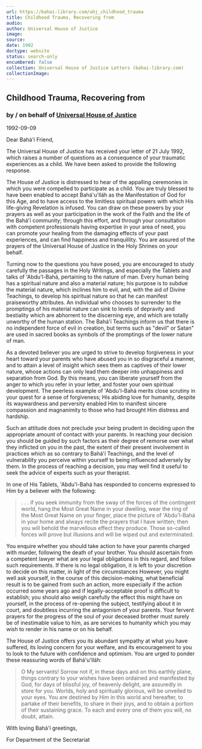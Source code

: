 ```yaml
---
url: https://bahai-library.com/uhj_childhood_trauma
title: Childhood Trauma, Recovering from
audio: 
author: Universal House of Justice
image: 
source: 
date: 1992
doctype: website
status: search-only
encumbered: false
collection: Universal House of Justice Letters (bahai-library.com)
collectionImage: 
---
```



## Childhood Trauma, Recovering from

### by / on behalf of [Universal House of Justice](https://bahai-library.com/author/Universal+House+of+Justice)

1992-09-09


Dear Bahá'í Friend,

The Universal House of Justice has received your letter of 21 July 1992, which raises a number of questions as a consequence of your traumatic experiences as a child. We have been asked to provide the following response.

The House of Justice is distressed to hear of the appalling ceremonies in which you were compelled to participate as a child. You are truly blessed to have been enabled to accept Bahá'u'lláh as the Manifestation of God for this Age, and to have access to the limitless spiritual powers with which His life-giving Revelation is infused. You can draw on these powers by your prayers as well as your participation in the work of the Faith and the life of the Bahá'í community; through this effort, and through your consultation with competent professionals having expertise in your area of need, you can promote your healing from the damaging effects of your past experiences, and can find happiness and tranquillity. You are assured of the prayers of the Universal House of Justice in the Holy Shrines on your behalf.

Turning now to the questions you have posed, you are encouraged to study carefully the passages in the Holy Writings, and especially the Tablets and talks of 'Abdu'l-Bahá, pertaining to the nature of man. Every human being has a spiritual nature and also a material nature; his purpose is to subdue the material nature, which inclines him to evil, and, with the aid of Divine Teachings, to develop his spiritual nature so that he can manifest praiseworthy attributes. An individual who chooses to surrender to the promptings of his material nature can sink to levels of depravity and bestiality which are abhorrent to the discerning eye, and which are totally unworthy of the human station. The Bahá'í Teachings inform us that there is no independent force of evil in creation, but terms such as "devil" or Satan" are used in sacred books as symbols of the promptings of the lower nature of man.

As a devoted believer you are urged to strive to develop forgiveness in your heart toward your parents who have abused you in so disgraceful a manner, and to attain a level of insight which sees them as captives of their lower nature, whose actions can only lead them deeper into unhappiness and separation from God. By this means, you can liberate yourself from the anger to which you refer in your letter, and foster your own spiritual development. The peerless example of 'Abdu'l-Bahá merits close scrutiny in your quest for a sense of forgiveness; His abiding love for humanity, despite its waywardness and perversity enabled Him to manifest sincere compassion and magnanimity to those who had brought Him distress and hardship.

Such an attitude does not preclude your being prudent in deciding upon the appropriate amount of contact with your parents. In reaching your decision you should be guided by such factors as their degree of remorse over what they inflicted on you in the past, the extent of their present involvement in practices which as so contrary to Bahá'í Teachings, and the level of vulnerability you perceive within yourself to being influenced adversely by them. In the process of reaching a decision, you may well find it useful to seek the advice of experts such as your therapist.

In one of His Tablets, 'Abdu'l-Bahá has responded to concerns expressed to Him by a believer with the following:

> . . . if you seek immunity from the sway of the forces of the contingent world, hang the Most Great Name in your dwelling, wear the ring of the Most Great Name on your finger, place the picture of 'Abdu'l-Bahá in your home and always recite the prayers that I have written; then you will behold the marvellous effect they produce. Those so-called forces will prove but illusions and will be wiped out and exterminated.

You enquire whether you should take action to have your parents charged with murder, following the death of your brother. You should ascertain from a competent lawyer what are your legal obligations in this regard, and follow such requirements. If there is no legal obligation, it is left to your discretion to decide on this matter, in light of the circumstances However, you might well ask yourself, in the course of this decision-making, what beneficial result is to be gained from such an action, more especially if the action occurred some years ago and if legally-acceptable proof is difficult to establish; you should also weigh carefully the effect this might have on yourself, in the process of re-opening the subject, testifying about it in court, and doubtless incurring the antagonism of your parents. Your fervent prayers for the progress of the soul of your deceased brother must surely be of inestimable value to him, as are services to humanity which you may wish to render in his name or on his behalf.

The House of Justice offers you its abundant sympathy at what you have suffered, its loving concern for your welfare, and its encouragement to you to look to the future with confidence and optimism. You are urged to ponder these reassuring words of Bahá'u'lláh:

> O My servants! Sorrow not if, in these days and on this earthly plane, things contrary to your wishes have been ordained and manifested by God, for days of blissful joy, of heavenly delight, are assuredly in store for you. Worlds, holy and spiritually glorious, will be unveiled to your eyes. You are destined by Him in this world and hereafter, to partake of their benefits, to share in their joys, and to obtain a portion of their sustaining grace. To each and every one of them you will, no doubt, attain.

With loving Bahá'í greetings,

For Department of the Secretariat